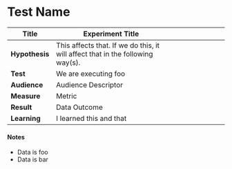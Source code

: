 # Test Name

| Title | Experiment Title |   |   |   |   |   |   |   |   |
|----------------|--------------|---|---|---|---|---|---|---|---|
| **Hypothesis**       | This affects that. If we do this, it will affect that in the following way(s).         |   |   |   |   |   |   |   |   |
| **Test**     | We are executing foo          |   |   |   |   |   |   |   |   |
| **Audience**           | Audience Descriptor             |   |   |   |   |   |   |   |   |
| **Measure**           | Metric              |   |   |   |   |   |   |   |   |
| **Result**           |      Data Outcome       |   |   |   |   |   |   |   |   |
| **Learning**           |  I  learned this and that            |   |   |   |   |   |   |   |   |


#### Notes 
- Data is foo
- Data is bar
